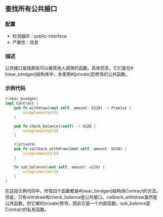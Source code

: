 
## 查找所有公共接口

### 配置

* 检测器ID：public-interface
* 严重性：信息

### 描述

公共接口是指那些可以被其他人调用的函数。具体而言，它们是在#[near_bindgen]结构体中，未使用#[private]宏修饰的公共函数。

### 示例代码

```rust
#[near_bindgen]
impl Contract {
    pub fn withdraw(&mut self, amount: U128) -> Promise {
        unimplemented!()
    }

    pub fn check_balance(&self) -> U128 {
        unimplemented!()
    }

    #[private]
    pub fn callback_withdraw(&mut self, amount: U128) {
        unimplemented!()
    }

    fn sub_balance(&mut self, amount: u128) {
        unimplemented!()
    }
}
```

在这段示例代码中，所有四个函数都是#[near_bindgen]结构体Contract的方法。但是，只有withdraw和check_balance是公共接口。callback_withdraw虽然是公共函数，但它被#[private]修饰，因此它是一个内部函数。sub_balance是Contract的私有函数。
